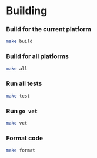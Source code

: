 # Building

### Build for the current platform
```bash
make build
```

### Build for all platforms
```bash
make all
```

### Run all tests
```bash
make test
```

### Run `go vet`
```bash
make vet
```

### Format code
```bash
make format
```
